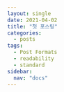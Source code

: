 ```yaml
---
layout: single
date: 2021-04-02
title: "첫 포스팅"
categories:
  - posts
tags:
  - Post Formats
  - readability
  - standard
sidebar:
  nav: "docs"
---
```

